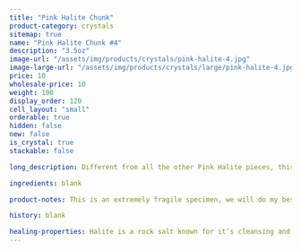 ```yaml
---
title: "Pink Halite Chunk"
product-category: crystals
sitemap: true
name: "Pink Halite Chunk #4"
description: "3.5oz"
image-url: "/assets/img/products/crystals/pink-halite-4.jpg"
image-large-url: "/assets/img/products/crystals/large/pink-halite-4.jpg"
price: 10
wholesale-price: 10
weight: 100
display_order: 120
cell_layout: "small"
orderable: true
hidden: false
new: false
is_crystal: true
stackable: false

long_description: Different from all the other Pink Halite pieces, this baby has small crystal formations that remind me of Rose Quartz. Pink Halite this size is amazing in the bath - one stone will give you multiple uses. Simply place it in your next ritual bath to help cleanse the aura and disperse negativity.

ingredients: blank

product-notes: This is an extremely fragile specimen, we will do my best to package it as safely as possible but please be aware some little pieces may break off in transit.

history: blank

healing-properties: Halite is a rock salt known for it’s cleansing and purifying properties, it aids in clarifying energy blocks and balancing energy fields. This makes it perfect for cleansing your other crystals! Similar to Selenite, you can rest your other crystals on it to remove unwanted/negative energies. In meditation, Pink Halite connects to the heart and solar plexus chakras allowing a self-loving awareness which aids in the release of emotional issues and attachments.
---
```

